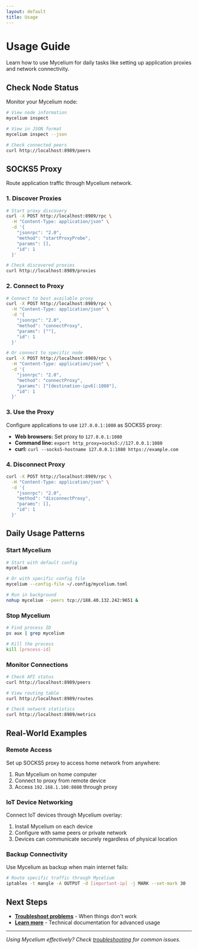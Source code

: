 ```yaml
---
layout: default
title: Usage
---
```


# Usage Guide

Learn how to use Mycelium for daily tasks like setting up application proxies and network connectivity.

## Check Node Status

Monitor your Mycelium node:

```bash
# View node information
mycelium inspect

# View in JSON format
mycelium inspect --json

# Check connected peers
curl http://localhost:8989/peers
```

## SOCKS5 Proxy

Route application traffic through Mycelium network.

### 1. Discover Proxies

```bash
# Start proxy discovery
curl -X POST http://localhost:8989/rpc \
  -H "Content-Type: application/json" \
  -d '{
    "jsonrpc": "2.0",
    "method": "startProxyProbe",
    "params": [],
    "id": 1
  }'

# Check discovered proxies
curl http://localhost:8989/proxies
```

### 2. Connect to Proxy

```bash
# Connect to best available proxy
curl -X POST http://localhost:8989/rpc \
  -H "Content-Type: application/json" \
  -d '{
    "jsonrpc": "2.0",
    "method": "connectProxy",
    "params": [""],
    "id": 1
  }'

# Or connect to specific node
curl -X POST http://localhost:8989/rpc \
  -H "Content-Type: application/json" \
  -d '{
    "jsonrpc": "2.0",
    "method": "connectProxy",
    "params": ["[destination-ipv6]:1080"],
    "id": 1
  }'
```

### 3. Use the Proxy

Configure applications to use `127.0.0.1:1080` as SOCKS5 proxy:

- **Web browsers:** Set proxy to `127.0.0.1:1080`
- **Command line:** `export http_proxy=socks5://127.0.0.1:1080`
- **curl:** `curl --socks5-hostname 127.0.0.1:1080 https://example.com`

### 4. Disconnect Proxy

```bash
curl -X POST http://localhost:8989/rpc \
  -H "Content-Type: application/json" \
  -d '{
    "jsonrpc": "2.0",
    "method": "disconnectProxy",
    "params": [],
    "id": 1
  }'
```

## Daily Usage Patterns

### Start Mycelium
```bash
# Start with default config
mycelium

# Or with specific config file
mycelium --config-file ~/.config/mycelium.toml

# Run in background
nohup mycelium --peers tcp://188.40.132.242:9651 &
```

### Stop Mycelium
```bash
# Find process ID
ps aux | grep mycelium

# Kill the process
kill [process-id]
```

### Monitor Connections
```bash
# Check API status
curl http://localhost:8989/peers

# View routing table
curl http://localhost:8989/routes

# Check network statistics
curl http://localhost:8989/metrics
```

## Real-World Examples

### Remote Access
Set up SOCKS5 proxy to access home network from anywhere:

1. Run Mycelium on home computer
2. Connect to proxy from remote device
3. Access `192.168.1.100:8080` through proxy

### IoT Device Networking
Connect IoT devices through Mycelium overlay:

1. Install Mycelium on each device
2. Configure with same peers or private network
3. Devices can communicate securely regardless of physical location

### Backup Connectivity
Use Mycelium as backup when main internet fails:

```bash
# Route specific traffic through Mycelium
iptables -t mangle -A OUTPUT -d [important-ip] -j MARK --set-mark 30
```

## Next Steps

- **[Troubleshoot problems](troubleshooting)** - When things don't work
- **[Learn more](https://github.com/threefoldtech/mycelium)** - Technical documentation for advanced usage

---

*Using Mycelium effectively? Check [troubleshooting](troubleshooting) for common issues.*
